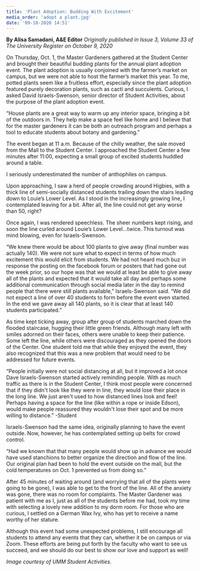 ```yaml
---
title: 'Plant Adoption: Budding With Excitement'
media_order: 'adopt a plant.jpg'
date: '09-10-2020 14:51'
---
```


**By Alisa Samadani, A&E Editor** _Originally published in Issue 3, Volume 33 of The University Register on October 9, 2020_

On Thursday, Oct. 1, the Master Gardeners gathered at the Student Center and brought their beautiful budding plants for the annual plant adoption event. The plant adoption is usually conjoined with the farmer’s market on campus, but we were not able to host the farmer’s market this year. To me, potted plants seem like a fruitless effort, especially since the plant adoption featured purely decoration plants, such as cacti and succulents. Curious, I asked David Israels-Swenson, senior director of Student Activities, about the purpose of the plant adoption event. 

“House plants are a great way to warm up any interior space, bringing a bit of the outdoors in.  They help make a space feel like home and I believe that for the master gardeners it can be both an outreach program and perhaps a tool to educate students about botany and gardening.” 

The event began at 11 a.m. Because of the chilly weather, the sale moved from the Mall to the Student Center. I approached the Student Center a few minutes after 11:00, expecting a small group of excited students huddled around a table. 

I seriously underestimated the number of anthophiles on campus. 

Upon approaching, I saw a herd of people crowding around Higbies, with a thick line of semi-socially distanced students trailing down the stairs leading down to Louie’s Lower Level. As I stood in the increasingly growing line, I contemplated leaving for a bit. After all, the line could not get any worse than 50, right?

Once again, I was rendered speechless. The sheer numbers kept rising, and soon the line curled around Louie’s Lower Level...twice. This turnout was mind blowing, even for Israels-Swenson.

“We knew there would be about 100 plants to give away (final number was actually 140).  We were not sure what to expect in terms of how much excitement this would elicit from students.  We had not heard much buz in response the posting on the facebook forum or posters that had gone out the week prior, so our hope was that we would at least be able to give away all of the plants and expected that it would take all day and perhaps some additional communication through social media later in the day to remind people that there were still plants available,” Israels-Swenson said. “We did not expect a line of over 40 students to form before the event even started.  In the end we gave away all 140 plants, so it is clear that at least 140 students participated.”

As time kept ticking away, group after group of students marched down the flooded staircase, hugging their little green friends. Although many left with smiles adorned on their faces, others were unable to keep their patience. Some left the line, while others were discouraged as they opened the doors of the Center. One student told me that while they enjoyed the event, they also recognized that this was a new problem that would need to be addressed for future events.

“People initially were not social distancing at all, but it improved a lot once Dave Israels-Swenson started actively reminding people. With as much traffic as there is in the Student Center, I think most people were concerned that if they didn't look like they were in line, they would lose their place in the long line. We just aren't used to how distanced lines look and feel! Perhaps having a space for the line (like within a rope or inside Edson), would make people reassured they wouldn't lose their spot and be more willing to distance.” -Student

Israels-Swenson had the same idea, originally planning to have the event outside. Now, however, he has contemplated setting up belts for crowd control.

“Had we known that that many people would show up in advance we would have used stanchions to better organize the direction and flow of the line. Our original plan had been to hold the event outside on the mall, but the cold temperatures on Oct. 1 prevented us from doing so.”

After 45 minutes of waiting around (and worrying that all of the plants were going to be gone), I was able to get to the front of the line. All of the anxiety was gone, there was no room for complaints. The Master Gardener was patient with me as I, just as all of the students before me had, took my time with selecting a lovely new addition to my dorm room. For those who are curious, I settled on a German Wax Ivy, who has yet to receive a name worthy of her stature. 

Although this event had some unexpected problems, I still encourage all students to attend any events that they can, whether it be on campus or via Zoom. These efforts are being put forth by the faculty who want to see us succeed, and we should do our best to show our love and support as well!

_Image courtesy of UMM Student Activities._
